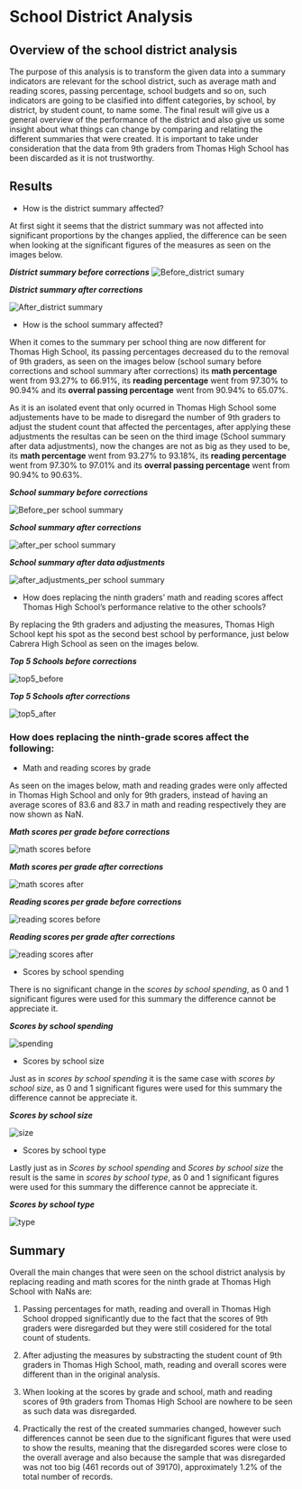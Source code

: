 # School District Analysis

## Overview of the school district analysis

The purpose of this analysis is to transform the given data into a summary indicators are relevant for the school district, such as average math and reading scores, passing percentage, school budgets and so on, such indicators are going to be clasified into diffent categories, by school, by district, by student count, to name some. The final result will give us a general overview of the performance of the district and also give us some insight about what things can change by comparing and relating the different summaries that were created. It is important to take under consideration that the data from 9th graders from Thomas High School has been discarded as it is not trustworthy.

## Results

- How is the district summary affected?

At first sight it seems that the district summary was not affected into significant proportions by the changes applied, the difference can be seen when looking at the significant figures of the measures as seen on the images below.

***District summary before corrections***
![Before_district sumary](https://user-images.githubusercontent.com/83261520/125148055-2bb7b080-e0f5-11eb-8250-04008b8023cc.png)

***District summary after corrections***

![After_district summary](https://user-images.githubusercontent.com/83261520/125148019-f8752180-e0f4-11eb-9516-eb255eb03c1e.png)

- How is the school summary affected?

When it comes to the summary per school thing are now different for Thomas High School, its passing percentages decreased du to the removal of 9th graders, as seen on the images below (school sumary before corrections and school summary after corrections) its **math percentage** went from 93.27% to 66.91%, its **reading percentage** went from 97.30% to 90.94% and its **overral passing percentage** went from 90.94% to 65.07%. 

As it is an isolated event that only ocurred in Thomas High School some adjustements have to be made to disregard the number of 9th graders to adjust the student count that affected the percentages, after applying these adjustments the resultas can be seen on the third image (School summary after data adjustments), now the changes are not as big as they used to be, its **math percentage** went from 93.27% to 93.18%, its **reading percentage** went from 97.30% to 97.01% and its **overral passing percentage** went from 90.94% to 90.63%. 

***School summary before corrections***

![Before_per school summary](https://user-images.githubusercontent.com/83261520/125148469-0aa48f00-e0f8-11eb-9330-ef3b38c36a2b.png)

***School summary after corrections***

![after_per school summary](https://user-images.githubusercontent.com/83261520/125148472-0d06e900-e0f8-11eb-8905-96afdebd5b0d.png)

***School summary after data adjustments***

![after_adjustments_per school summary](https://user-images.githubusercontent.com/83261520/125148822-93242f00-e0fa-11eb-849c-8fc0d1b1937a.png)

- How does replacing the ninth graders’ math and reading scores affect Thomas High School’s performance relative to the other schools?

By replacing the 9th graders and adjusting the measures, Thomas High School kept his spot as the second best school by performance, just below Cabrera High School as seen on the images below.

***Top 5 Schools before corrections***

![top5_before](https://user-images.githubusercontent.com/83261520/125149038-1d20c780-e0fc-11eb-8d5a-d9beea3aa277.png)

***Top 5 Schools after corrections***

![top5_after](https://user-images.githubusercontent.com/83261520/125149039-1eea8b00-e0fc-11eb-86bc-d56d8fb48c51.png)

### How does replacing the ninth-grade scores affect the following:

- Math and reading scores by grade

As seen on the images below, math and reading grades were only affected in Thomas High School and only for 9th graders, instead of having an average scores of 83.6 and 83.7 in math and reading respectively they are now shown as NaN.

***Math scores per grade before corrections***

![math scores before](https://user-images.githubusercontent.com/83261520/125149276-b4d2e580-e0fd-11eb-9834-d3d284e846fc.png)

***Math scores per grade after corrections***

![math scores after](https://user-images.githubusercontent.com/83261520/125149279-b7cdd600-e0fd-11eb-91d8-f3a507a3bb28.png)

***Reading scores per grade before corrections***

![reading scores before](https://user-images.githubusercontent.com/83261520/125149281-ba303000-e0fd-11eb-92ed-9fbea0b0402e.png)

***Reading scores per grade after corrections***

![reading scores after](https://user-images.githubusercontent.com/83261520/125149331-31fe5a80-e0fe-11eb-8e31-3ce922c78bc4.png)


- Scores by school spending

There is no significant change in the *scores by school spending*, as 0 and 1 significant figures were used for this summary the difference cannot be appreciate it.

***Scores by school spending***

![spending](https://user-images.githubusercontent.com/83261520/125149551-3f681480-e0ff-11eb-836d-1176a256f49a.png)


- Scores by school size

Just as in *scores by school spending* it is the same case with *scores by school size*, as 0 and 1 significant figures were used for this summary the difference cannot be appreciate it.

***Scores by school size***

![size](https://user-images.githubusercontent.com/83261520/125149712-2449d480-e100-11eb-9a1c-ffb0d973d944.png)


- Scores by school type

Lastly just as in *Scores by school spending* and *Scores by school size* the result is the same in *scores by school type*, as 0 and 1 significant figures were used for this summary the difference cannot be appreciate it.

***Scores by school type***

![type](https://user-images.githubusercontent.com/83261520/125149777-928e9700-e100-11eb-8210-55b451006262.png)

## Summary

Overall the main changes that were seen on the school district analysis by replacing reading and math scores for the ninth grade at Thomas High School with NaNs are:

1. Passing percentages for math, reading and overall in Thomas High School dropped significantly due to the fact that the scores of 9th graders were disregarded but they were still cosidered for the total count of students.

2. After adjusting the measures by substracting the student count of 9th graders in Thomas High School, math, reading and overall scores were different than in the original analysis.

3. When looking at the scores by grade and school, math and reading scores of 9th graders from Thomas High School are nowhere to be seen as such data was disregarded.

4. Practically the rest of the created summaries changed, however such differences cannot be seen due to the significant figures that were used to show the results, meaning that the disregarded scores were close to the overall average and also because the sample that was disregarded was not too big (461 records out of 39170), approximately 1.2% of the total number of records. 


